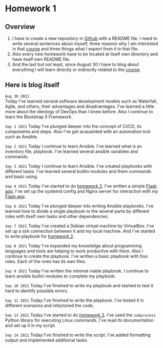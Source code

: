 # Homework 1

## Overview
1. I have to create a new repository in [Github][github] with a README file. I need to write several sentences about myself, three reasons why I am interested in that [course][course] and three things what I expect from it in that file.
2. Also every new homework have to be located at itself own directory and have itself own README file.
3. And the last but not least, since August 30 I have to blog about everything I will learn directly or indirectly related to the [course][course].

[github]: https://github.com/
[course]: https://github.com/oleg1995petrov/devops-andersen-training/

## Here is blog itself

`Aug 30 2021`  
Today I've learned several software development models such as Waterfall, 
Agile, and others, their advantages and disadvantages.
I've learned a little more about the ideology of DevOps than I knew before.
Also I continue to learn the Bootstrap 5 Framework.

`Sep 1 2021`
Today I've plunged deeper into the concept of CI/CD, its components and steps.
Also I've got acquainted with an automation tool such as Ansible.

`Sep 2 2021`
Today I continue to learn Ansible. I've learned what is an inventory file,
playbook. I've learned several ansible variables and commands.

`Sep 3 2021`
Today I continue to learn Ansible. I've created playbooks with different tasks.
I've learned several builtin modules and them commands and basic using. 

`Sep 4 2021`
Today I've started to do [homework 2][hw2]. I've written a simple
[Flask app][flask_app]. I've set up the systemd config and Nginx server
for interaction with my [Flask app][flask_app].

`Sep 6 2021`
Today I've plunged deeper into writing Ansible playbooks. I've learned
how to divide a single playbook to the several parts by different roles 
with itself own tasks and other dependencies.

`Sep 7 2021`
Today I've created a Debian virtual machine by VirtualBox. 
I've set up a ssh connection between it and my local machine. 
And I've started to write playbook for [homework 2][hw2].

`Sep 8 2021`
Today I've expanded my knowledge about programming languages and tools
are helping to work productive with them. Also I continue to create the playbook. 
I've written a basic playbook with four roles. Each of the roles has its own files. 

`Sep 9 2021`
Today I've written the minimal viable playbook. I continue to learn ansible
builtin modules to complete my playbook.

`Sep 10 2021`
Today I've finished to write my playbook and started to test it hard
to identify possible errors.

`Sep 11 2021`
Today I've finished to write the playbook. I've tested it in different scenarios
and refactored the code.

`Sep 13 2021`
Today I've started to do [homework 3][hw3]. I've used the `subprocess` Python library for
executing Linux commands. I've read its documentation and set up it in my script.

`Sep 14 2021`
Today I've finished to write the script. I've added formatting output and implemented
additional tasks.





[flask_app]: https://github.com/oleg1995petrov/devops-andersen-training/tree/master/HW%202
[hw2]: https://github.com/oleg1995petrov/devops-andersen-training/tree/master/HW%202
[hw3]: https://github.com/oleg1995petrov/devops-andersen-training/tree/master/HW%203
[hw4]: https://github.com/oleg1995petrov/devops-andersen-training/tree/master/HW%204
[hw5]: https://github.com/oleg1995petrov/devops-andersen-training/tree/master/HW%205
[hw6]: https://github.com/oleg1995petrov/devops-andersen-training/tree/master/HW%206